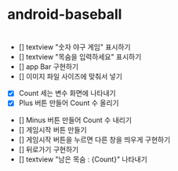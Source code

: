 # android-baseball

# <Commit>
- [] textview "숫자 야구 게임" 표시하기
- [] textview "목숨을 입력하세요" 표시하기 
- [] app Bar 구현하기 
- [] 이미지 파일 사이즈에 맞춰서 넣기 
- [x] Count 세는 변수 화면에 나타내기 
- [x] Plus 버튼 만들어 Count 수 올리기 
- [] Minus 버튼 만들어 Count 수 내리기 
- [] 게임시작 버튼 만들기 
- [] 게임시작 버튼을 누르면 다른 창을 띄우게 구현하기 
- [] 뒤로가기 구현하기 
- [] textview "남은 목숨 : {Count}" 나타내기 